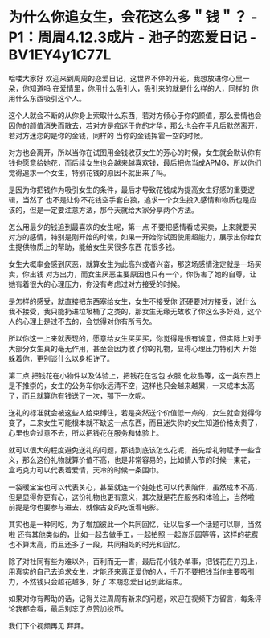 # 为什么你追女生，会花这么多＂钱＂？ - P1：周周4.12.3成片 - 池子的恋爱日记 - BV1EY4y1C77L

哈喽大家好 欢迎来到周周的恋爱日记，这世界不停的开花，我想放进你心里一朵，你知道吗 在爱情里，你用什么吸引人，吸引来的就是什么样的人，同样的 你用什么东西吸引这个人。

这个人就会不断的从你身上索取什么东西，若对方倾心于你的颜值，那么爱情也会因你的颜值消失而散去，若对方是痴迷于你的才华，那么也会在平凡后默然离开，若对方迷恋的是你的金钱，同样的 当你的金钱挥霍一空的时候。

对方也会离开，所以当你在试图用金钱收获女生的芳心的时候，女生就会默认你有钱也愿意给她花，而后续女生也会越来越喜欢钱，最后把你当成APMG，所以你们觉得追求一个女生，特别花钱的原因不就出来了吗。

是因为你把钱作为吸引女生的条件，最后才导致花钱成为提高女生好感的重要逻辑，当然了 也不是让你不花钱空手套白狼，追求一个女生投入感情和物质也是应该的，但是一定要注意方法，那今天就给大家分享两个方法。

怎么用最少的钱追到最喜欢的女生呢，第一点 不要把感情看成买卖，上来就要买对方的感情，特别是刚开始的时候，如果一开始你试图使用超能力，展示出你给女生提供物质上的帮助，能给女生买很多东西 花很多钱。

女生大概率会感到厌恶，就算女生为此高兴或者兴奋，那这场感情注定就是一场买卖，你出钱 对方出力，而女生厌恶主要原因也只有一个，你伤害了她的自尊，让她有着很大的心理压力，你没有考虑过对方接受的时候。

是怎样的感受，就直接把东西塞给女生，女生不接受你 还硬要对方接受，说什么我不接受，我只能扔进垃圾桶了之类的，那女生无缘无故收了你这么多好处，这个人的心理上是过不去的，会觉得对你有所亏欠。

所以你这一上来就表现的，愿意给女生买买买，你觉得是很有诚意，但实际上对于大部分女生真的毫无作用，甚至会因为收了你的礼物，显得心理压力特别大 开始躲着你，更别谈什么以身相许了。

第二点 把钱花在小物件以及体验上，把钱花在包包 衣服 化妆品等，这一类东西上是不推崇的，女生的公务车你永远清不空，这样也只会越来越累，一来成本太高了，而且就算你有钱送了一次，那下一次呢。

送礼的标准就会被这些人给束缚住，若是突然送个价值低一点的，女生就会觉得你变了，二来女生可能根本就不缺这一点东西，而且迷失你的女生知道价格太贵了，心里也会过意不去，所以把钱花在服务和体验上。

就可以很大的程度避免送礼的问题，那钱到底该怎么花呢，首先给礼物赋予一些含义，那么这份礼物就算价值不高，也是非常容易的，比如情人节的时候一束花，一盒巧克力可以代表着爱情，天冷的时候一条围巾。

一袋暖宝宝也可以代表关心，甚至就连一个娃娃也可以代表陪伴，虽然成本不高，但是显得你更有心，这份礼物也更有意义，其次就是花在服务和体验上，当然啦 前提是你也要参与进去，就像古变的吃饭看电影。

其实也是一种同吃，为了增加彼此一个共同回忆，让以后多一个话题可以聊，当然啦 还有其他类似的，比如一起去做手工，一起拍照 一起游乐园等等，这样的花费也不算太高，而且还多了一段，共同相处的时光和回忆。

除了对社同有些为难以外，百利而无一害，最后花小钱办单事，把钱花在刀刃上，用真实的自己去追求女生，才能还来真正爱你的人，千万不要把钱当作主要吸引力，不然钱只会越花越多，好了 本期恋爱日记到此结束。

如果对你有帮助的话，记得关注周周有新来的问题，欢迎在视频下方留言，每条评论我都会看，最后别忘了点赞加投币。

我们下个视频再见 拜拜。